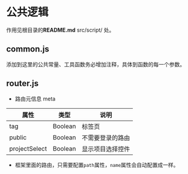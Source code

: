 # 公共逻辑

作用见根目录的**README.md** src/script/ 处。


## common.js

添加到这里的公共常量、工具函数务必增加注释，具体到函数的每一个参数。

## router.js

- 路由元信息 meta

| 属性 | 类型 | 说明 |
| - | - | - |
| tag | Boolean | 标签页 |
| public | Boolean | 不需要登录的路由 |
| projectSelect | Boolean | 显示项目选择控件 |

- 框架里面的路由，只需要配置`path`属性，`name`属性会自动配置成一样。 